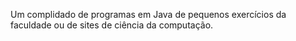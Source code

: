 Um complidado de programas em Java de pequenos exercícios da faculdade ou de sites de ciência da computação.
